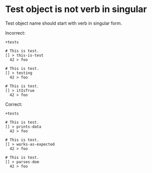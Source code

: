 # Test object is not verb in singular

Test object name should start with verb in singular form.

Incorrect:

```eo
+tests

# This is test.
[] > this-is-test
  42 > foo

# This is test.
[] > testing
  42 > foo

# This is test.
[] > itIsTrue
  42 > foo
```

Correct:

```eo
+tests

# This is test.
[] > prints-data
  42 > foo

# This is test.
[] > works-as-expected
  42 > foo

# This is test.
[] > parses-dom
  42 > foo
```